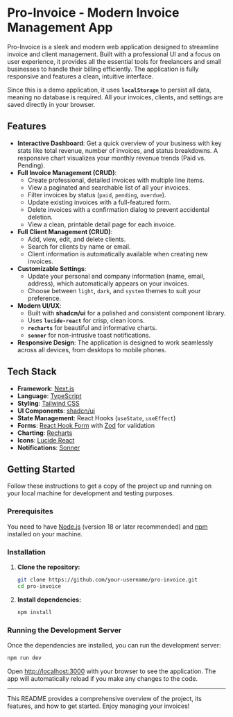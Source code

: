 # Pro-Invoice - Modern Invoice Management App

Pro-Invoice is a sleek and modern web application designed to streamline invoice and client management. Built with a professional UI and a focus on user experience, it provides all the essential tools for freelancers and small businesses to handle their billing efficiently. The application is fully responsive and features a clean, intuitive interface.

Since this is a demo application, it uses **`localStorage`** to persist all data, meaning no database is required. All your invoices, clients, and settings are saved directly in your browser.

## Features

-   **Interactive Dashboard**: Get a quick overview of your business with key stats like total revenue, number of invoices, and status breakdowns. A responsive chart visualizes your monthly revenue trends (Paid vs. Pending).
-   **Full Invoice Management (CRUD)**:
    -   Create professional, detailed invoices with multiple line items.
    -   View a paginated and searchable list of all your invoices.
    -   Filter invoices by status (`paid`, `pending`, `overdue`).
    -   Update existing invoices with a full-featured form.
    -   Delete invoices with a confirmation dialog to prevent accidental deletion.
    -   View a clean, printable detail page for each invoice.
-   **Full Client Management (CRUD)**:
    -   Add, view, edit, and delete clients.
    -   Search for clients by name or email.
    -   Client information is automatically available when creating new invoices.
-   **Customizable Settings**:
    -   Update your personal and company information (name, email, address), which automatically appears on your invoices.
    -   Choose between `light`, `dark`, and `system` themes to suit your preference.
-   **Modern UI/UX**:
    -   Built with **shadcn/ui** for a polished and consistent component library.
    -   Uses **`lucide-react`** for crisp, clean icons.
    -   **`recharts`** for beautiful and informative charts.
    -   **`sonner`** for non-intrusive toast notifications.
-   **Responsive Design**: The application is designed to work seamlessly across all devices, from desktops to mobile phones.

## Tech Stack

-   **Framework**: [Next.js](https://nextjs.org/)
-   **Language**: [TypeScript](https://www.typescriptlang.org/)
-   **Styling**: [Tailwind CSS](https://tailwindcss.com/)
-   **UI Components**: [shadcn/ui](https://ui.shadcn.com/)
-   **State Management**: React Hooks (`useState`, `useEffect`)
-   **Forms**: [React Hook Form](https://react-hook-form.com/) with [Zod](https://zod.dev/) for validation
-   **Charting**: [Recharts](https://recharts.org/)
-   **Icons**: [Lucide React](https://lucide.dev/guide/packages/lucide-react)
-   **Notifications**: [Sonner](https://sonner.emilkowal.ski/)

## Getting Started

Follow these instructions to get a copy of the project up and running on your local machine for development and testing purposes.

### Prerequisites

You need to have [Node.js](https://nodejs.org/en/) (version 18 or later recommended) and [npm](https://www.npmjs.com/) installed on your machine.

### Installation

1.  **Clone the repository:**
    ```bash
    git clone https://github.com/your-username/pro-invoice.git
    cd pro-invoice
    ```

2.  **Install dependencies:**
    ```bash
    npm install
    ```

### Running the Development Server

Once the dependencies are installed, you can run the development server:

```bash
npm run dev
```

Open [http://localhost:3000](http://localhost:3000) with your browser to see the application. The app will automatically reload if you make any changes to the code.

---

This README provides a comprehensive overview of the project, its features, and how to get started. Enjoy managing your invoices!